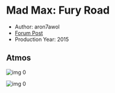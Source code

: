 # Mad Max: Fury Road

* Author: aron7awol
* [Forum Post](https://www.avsforum.com/threads/bass-eq-for-filtered-movies.2995212/post-56876400)
* Production Year: 2015

## Atmos

![img 0](https://i.imgur.com/sDT9MzR.jpg)

![img 0](https://i.imgur.com/V2YCyBp.jpg)

